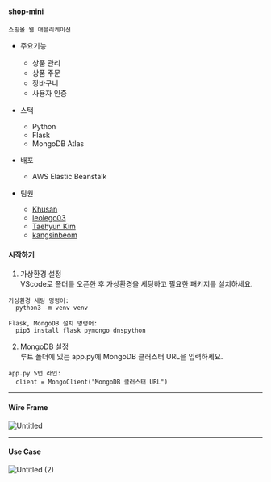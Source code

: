 #### shop-mini
```
쇼핑몰 웹 애플리케이션
```

+ 주요기능
  + 상품 관리
  + 상품 주문
  + 장바구니
  + 사용자 인증

+ 스택
  + Python
  + Flask
  + MongoDB Atlas

+ 배포
  + AWS Elastic Beanstalk

+ 팀원
  + [Khusan](https://github.com/khu107)
  + [leolego03](https://github.com/leolego03)
  + [Taehyun Kim](https://github.com/taehyunkim3)
  + [kangsinbeom](https://github.com/kangsinbeom)

#### 시작하기
1. 가상환경 설정  
VScode로 폴더를 오픈한 후 가상환경을 세팅하고 필요한 패키지를 설치하세요.

```
가상환경 세팅 명령어:
  python3 -m venv venv

Flask, MongoDB 설치 명령어:
  pip3 install flask pymongo dnspython
```

2. MongoDB 설정  
루트 폴더에 있는 app.py에 MongoDB 클러스터 URL을 입력하세요.

```
app.py 5번 라인:
  client = MongoClient("MongoDB 클러스터 URL")
```

---


#### Wire Frame


![Untitled](https://github.com/webmini-team8/shop-mini/assets/83047601/df6063cf-4d05-4354-bcd1-7ab0c4ecc862)


---


#### Use Case


![Untitled (2)](https://github.com/webmini-team8/shop-mini/assets/83047601/3a8dd56a-ecb9-4b33-9fc6-6ec4968c3268)

